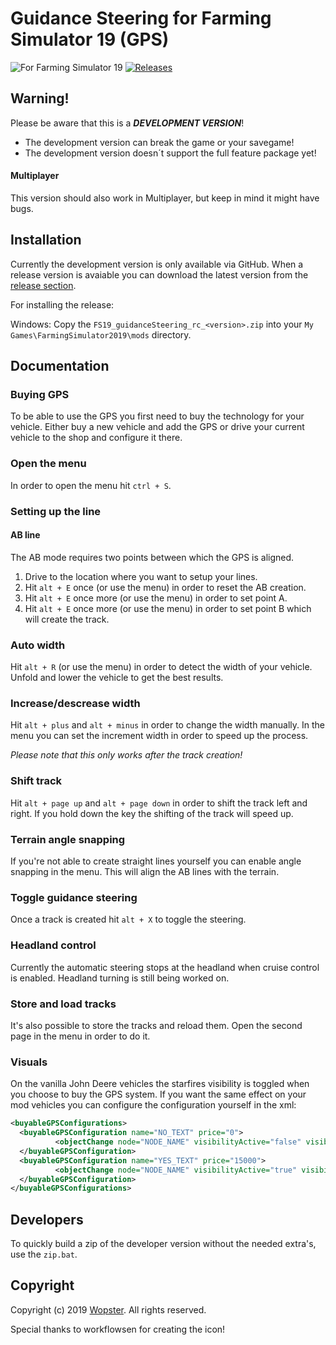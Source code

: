 # Guidance Steering for Farming Simulator 19 (GPS)

![For Farming Simulator 19](https://img.shields.io/badge/Farming%20Simulator-19-FF7C00.svg) [![Releases](https://img.shields.io/github/release/stijnwop/guidanceSteering.svg)](https://github.com/stijnwop/guidanceSteering/releases)


## Warning!
Please be aware that this is a ***DEVELOPMENT VERSION***!
* The development version can break the game or your savegame!
* The development version doesn´t support the full feature package yet!

#### Multiplayer
This version should also work in Multiplayer, but keep in mind it might have bugs.


## Installation
Currently the development version is only available via GitHub. When a release version is avaiable you can download the latest version from the [release section](https://github.com/stijnwop/guidanceSteering/releases).

For installing the release:

Windows: Copy the `FS19_guidanceSteering_rc_<version>.zip` into your `My Games\FarmingSimulator2019\mods` directory.


## Documentation

### Buying GPS
To be able to use the GPS you first need to buy the technology for your vehicle. Either buy a new vehicle and add the GPS or drive your current vehicle to the shop and configure it there.

### Open the menu
In order to open the menu hit `ctrl + S`.

### Setting up the line

#### AB line
The AB mode requires two points between which the GPS is aligned.
1. Drive to the location where you want to setup your lines.
2. Hit `alt + E` once (or use the menu) in order to reset the AB creation.
3. Hit `alt + E` once more (or use the menu) in order to set point A.
4. Hit `alt + E` once more (or use the menu) in order to set point B which will create the track.

### Auto width
Hit `alt + R` (or use the menu) in order to detect the width of your vehicle.
Unfold and lower the vehicle to get the best results.

### Increase/descrease width
Hit `alt + plus` and `alt + minus` in order to change the width manually. In the menu you can set the increment width in order to speed up the process.

_Please note that this only works after the track creation!_

### Shift track
Hit `alt + page up` and `alt + page down` in order to shift the track left and right. If you hold down the key the shifting of the track will speed up.

### Terrain angle snapping
If you're not able to create straight lines yourself you can enable angle snapping in the menu. This will align the AB lines with the terrain.

### Toggle guidance steering
Once a track is created hit `alt + X` to toggle the steering.

### Headland control
Currently the automatic steering stops at the headland when cruise control is enabled. Headland turning is still being worked on.

### Store and load tracks
It's also possible to store the tracks and reload them. Open the second page in the menu in order to do it.

### Visuals
On the vanilla John Deere vehicles the starfires visibility is toggled when you choose to buy the GPS system.
If you want the same effect on your mod vehicles you can configure the configuration yourself in the xml:

~~~ xml
<buyableGPSConfigurations>
  <buyableGPSConfiguration name="NO_TEXT" price="0">
          <objectChange node="NODE_NAME" visibilityActive="false" visibilityInactive="true" />
  </buyableGPSConfiguration>
  <buyableGPSConfiguration name="YES_TEXT" price="15000">
          <objectChange node="NODE_NAME" visibilityActive="true" visibilityInactive="false" />
  </buyableGPSConfiguration>
</buyableGPSConfigurations>
~~~

## Developers
To quickly build a zip of the developer version without the needed extra's, use the `zip.bat`.


## Copyright
Copyright (c) 2019 [Wopster](https://github.com/stijnwop).
All rights reserved.

Special thanks to workflowsen for creating the icon! 
